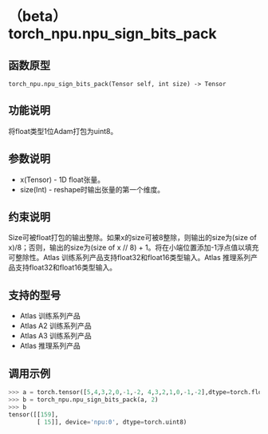 # （beta）torch_npu.npu_sign_bits_pack

## 函数原型

```
torch_npu.npu_sign_bits_pack(Tensor self, int size) -> Tensor
```

## 功能说明

将float类型1位Adam打包为uint8。

## 参数说明

- x(Tensor) - 1D float张量。
- size(Int) - reshape时输出张量的第一个维度。

## 约束说明

Size可被float打包的输出整除。如果x的size可被8整除，则输出的size为(size of x)/8；否则，输出的size为(size of x // 8) + 1。将在小端位置添加-1浮点值以填充可整除性。Atlas 训练系列产品支持float32和float16类型输入。Atlas 推理系列产品支持float32和float16类型输入。

## 支持的型号

- <term>Atlas 训练系列产品</term>
- <term>Atlas A2 训练系列产品</term>
- <term>Atlas A3 训练系列产品</term>
- <term>Atlas 推理系列产品</term>

## 调用示例

```python
>>> a = torch.tensor([5,4,3,2,0,-1,-2, 4,3,2,1,0,-1,-2],dtype=torch.float32).npu()
>>> b = torch_npu.npu_sign_bits_pack(a, 2)
>>> b
tensor([[159],
        [ 15]], device='npu:0', dtype=torch.uint8)
```

